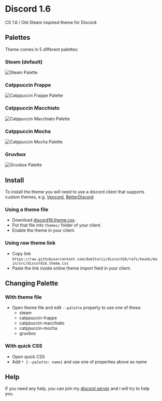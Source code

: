 # Discord 1.6
CS 1.6 / Old Steam inspired theme for Discord.

## Palettes
Theme comes in 5 different palettes:

### Steam (default)
![Steam Palette](https://github.com/user-attachments/assets/6e1398ee-c1a2-4e16-a033-dbea24f4931e)
### Catppuccin Frappe
![Catppuccin Frappe Palette](https://github.com/user-attachments/assets/33c21826-5df0-40de-bc4c-8c91ecdbf172)
### Catppuccin Macchiato
![Catppuccin Macchiato Palette](https://github.com/user-attachments/assets/92d3867b-ed8b-4768-8ef4-1f12acf000fd)
### Catppuccin Mocha
![Catppuccin Mocha Palette](https://github.com/user-attachments/assets/f15563c4-b8b6-4adc-be40-3a80d01a1c8c)
### Gruvbox
![Gruvbox Palette](https://github.com/user-attachments/assets/11c3d823-f988-4fc8-89b1-f0a3c6d33e94)

## Install
To install the theme you will need to use a discord client that supports custom themes, e.g. [Vencord](https://vencord.dev/), [BetterDiscord](https://betterdiscord.app/)
### Using a theme file
- Download [discord16.theme.css](https://github.com/dom1torii/discord16/blob/main/src/discord16.theme.css).
- Put that file into `themes/` folder of your client.
- Enable the theme in your client.

### Using raw theme link
- Copy link `https://raw.githubusercontent.com/dom1torii/discord16/refs/heads/main/src/discord16.theme.css`
- Paste the link inside online theme import field in your client.

## Changing Palette
### With theme file
- Open theme file and edit `--palette` property to use one of these:
  - steam
  - catppuccin-frappe
  - catppuccin-macchiato
  - catppuccin-mocha
  - gruvbox
### With quick CSS
- Open quick CSS
- Add `* {--palette: name}` and use one of properties above as name

## Help
If you need any help, you can join my [discord server](https://discord.gg/vtrZhBauCX) and i will try to help you.

